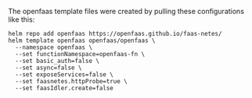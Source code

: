 The openfaas template files were created by pulling these configurations like this:

    helm repo add openfaas https://openfaas.github.io/faas-netes/
    helm template openfaas openfaas/openfaas \
      --namespace openfaas \
      --set functionNamespace=openfaas-fn \
      --set basic_auth=false \
      --set async=false \
      --set exposeServices=false \
      --set faasnetes.httpProbe=true \
      --set faasIdler.create=false
